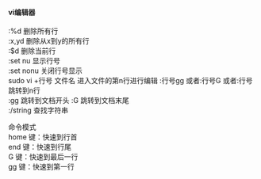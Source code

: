 #### vi编辑器 
:%d 删除所有行  
:x,yd 删除从x到y的所有行  
:$d 删除当前行  
:set nu 显示行号   
:set nonu 关闭行号显示  
sudo vi +行号 文件名 进入文件的第n行进行编辑 
:行号gg 或者:行号G 或者:行号 跳转到n行   
:gg 跳转到文档开头 :G 跳转到文档末尾  
:/string 查找字符串  

命令模式  
home 键：快速到行首   
end 键：快速到行尾  
G 键：快速到最后一行  
gg 键：快速到第一行  
